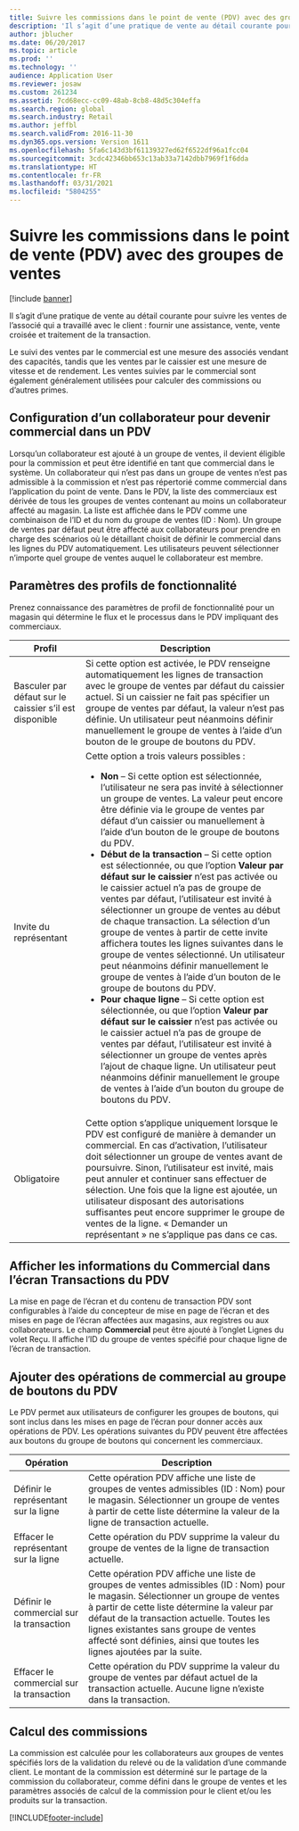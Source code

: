 ```yaml
---
title: Suivre les commissions dans le point de vente (PDV) avec des groupes de ventes
description: 'Il s’agit d’une pratique de vente au détail courante pour suivre les ventes de l’associé qui a travaillé avec le client : fournir une assistance, vente, vente croisée et traitement de la transaction.'
author: jblucher
ms.date: 06/20/2017
ms.topic: article
ms.prod: ''
ms.technology: ''
audience: Application User
ms.reviewer: josaw
ms.custom: 261234
ms.assetid: 7cd68ecc-cc09-48ab-8cb8-48d5c304effa
ms.search.region: global
ms.search.industry: Retail
ms.author: jeffbl
ms.search.validFrom: 2016-11-30
ms.dyn365.ops.version: Version 1611
ms.openlocfilehash: 5fa6c143d3bf61139327ed62f6522df96a1fcc04
ms.sourcegitcommit: 3cdc42346bb653c13ab33a7142dbb7969f1f6dda
ms.translationtype: HT
ms.contentlocale: fr-FR
ms.lasthandoff: 03/31/2021
ms.locfileid: "5804255"
---
```

# <a name="track-commissions-in-the-point-of-sale-pos-by-using-sales-groups"></a>Suivre les commissions dans le point de vente (PDV) avec des groupes de ventes

[!include [banner](includes/banner.md)]

Il s’agit d’une pratique de vente au détail courante pour suivre les ventes de l’associé qui a travaillé avec le client : fournir une assistance, vente, vente croisée et traitement de la transaction.

Le suivi des ventes par le commercial est une mesure des associés vendant des capacités, tandis que les ventes par le caissier est une mesure de vitesse et de rendement. Les ventes suivies par le commercial sont également généralement utilisées pour calculer des commissions ou d’autres primes.

## <a name="configuring-a-worker-to-be-a-sales-representative-in-pos"></a>Configuration d’un collaborateur pour devenir commercial dans un PDV

Lorsqu’un collaborateur est ajouté à un groupe de ventes, il devient éligible pour la commission et peut être identifié en tant que commercial dans le système. Un collaborateur qui n’est pas dans un groupe de ventes n’est pas admissible à la commission et n’est pas répertorié comme commercial dans l’application du point de vente. Dans le PDV, la liste des commerciaux est dérivée de tous les groupes de ventes contenant au moins un collaborateur affecté au magasin. La liste est affichée dans le PDV comme une combinaison de l’ID et du nom du groupe de ventes (ID : Nom). Un groupe de ventes par défaut peut être affecté aux collaborateurs pour prendre en charge des scénarios où le détaillant choisit de définir le commercial dans les lignes du PDV automatiquement. Les utilisateurs peuvent sélectionner n’importe quel groupe de ventes auquel le collaborateur est membre.

## <a name="functionality-profile-settings"></a>Paramètres des profils de fonctionnalité

Prenez connaissance des paramètres de profil de fonctionnalité pour un magasin qui détermine le flux et le processus dans le PDV impliquant des commerciaux.

<table>
<thead>
<tr>
<th>Profil</th>
<th>Description</th>
</tr>
</thead>
<tbody>
<tr>
<td>Basculer par défaut sur le caissier s’il est disponible</td>
<td>Si cette option est activée, le PDV renseigne automatiquement les lignes de transaction avec le groupe de ventes par défaut du caissier actuel. Si un caissier ne fait pas spécifier un groupe de ventes par défaut, la valeur n’est pas définie. Un utilisateur peut néanmoins définir manuellement le groupe de ventes à l’aide d’un bouton de le groupe de boutons du PDV.</td>
</tr>
<tr>
<td>Invite du représentant</td>
<td>Cette option a trois valeurs possibles :
<ul>
<li><strong>Non</strong> – Si cette option est sélectionnée, l’utilisateur ne sera pas invité à sélectionner un groupe de ventes. La valeur peut encore être définie via le groupe de ventes par défaut d’un caissier ou manuellement à l’aide d’un bouton de le groupe de boutons du PDV.</li>
<li><strong>Début de la transaction</strong> – Si cette option est sélectionnée, ou que l’option <strong>Valeur par défaut sur le caissier</strong> n’est pas activée ou le caissier actuel n’a pas de groupe de ventes par défaut, l’utilisateur est invité à sélectionner un groupe de ventes au début de chaque transaction. La sélection d’un groupe de ventes à partir de cette invite affichera toutes les lignes suivantes dans le groupe de ventes sélectionné. Un utilisateur peut néanmoins définir manuellement le groupe de ventes à l’aide d’un bouton de le groupe de boutons du PDV.</li>
<li><strong>Pour chaque ligne</strong> – Si cette option est sélectionnée, ou que l’option <strong>Valeur par défaut sur le caissier</strong> n’est pas activée ou le caissier actuel n’a pas de groupe de ventes par défaut, l’utilisateur est invité à sélectionner un groupe de ventes après l’ajout de chaque ligne. Un utilisateur peut néanmoins définir manuellement le groupe de ventes à l’aide d’un bouton du groupe de boutons du PDV.</li>
</ul>
</td>
</tr>
<tr>
<td>Obligatoire</td>
<td>Cette option s’applique uniquement lorsque le PDV est configuré de manière à demander un commercial. En cas d’activation, l’utilisateur doit sélectionner un groupe de ventes avant de poursuivre. Sinon, l’utilisateur est invité, mais peut annuler et continuer sans effectuer de sélection. Une fois que la ligne est ajoutée, un utilisateur disposant des autorisations suffisantes peut encore supprimer le groupe de ventes de la ligne. « Demander un représentant » ne s’applique pas dans ce cas.</td>
</tr>
</tbody>
</table>

## <a name="displaying-the-sales-representative-information-on-the-pos-transactions-screen"></a>Afficher les informations du Commercial dans l’écran Transactions du PDV

La mise en page de l’écran et du contenu de transaction PDV sont configurables à l’aide du concepteur de mise en page de l’écran et des mises en page de l’écran affectées aux magasins, aux registres ou aux collaborateurs. Le champ **Commercial** peut être ajouté à l’onglet Lignes du volet Reçu.  Il affiche l’ID du groupe de ventes spécifié pour chaque ligne de l’écran de transaction.

## <a name="adding-sales-representative-operations-to-pos-button-grids"></a>Ajouter des opérations de commercial au groupe de boutons du PDV

Le PDV permet aux utilisateurs de configurer les groupes de boutons, qui sont inclus dans les mises en page de l’écran pour donner accès aux opérations de PDV. Les opérations suivantes du PDV peuvent être affectées aux boutons du groupe de boutons qui concernent les commerciaux.

| Opération                                 | Description |
|-------------------------------------------|-------------|
| Définir le représentant sur la ligne          | Cette opération PDV affiche une liste de groupes de ventes admissibles (ID : Nom) pour le magasin. Sélectionner un groupe de ventes à partir de cette liste détermine la valeur de la ligne de transaction actuelle. |
| Effacer le représentant sur la ligne        | Cette opération du PDV supprime la valeur du groupe de ventes de la ligne de transaction actuelle. |
| Définir le commercial sur la transaction   | Cette opération PDV affiche une liste de groupes de ventes admissibles (ID : Nom) pour le magasin. Sélectionner un groupe de ventes à partir de cette liste détermine la valeur par défaut de la transaction actuelle. Toutes les lignes existantes sans groupe de ventes affecté sont définies, ainsi que toutes les lignes ajoutées par la suite. |
| Effacer le commercial sur la transaction | Cette opération du PDV supprime la valeur du groupe de ventes par défaut actuel de la transaction actuelle. Aucune ligne n’existe dans la transaction. |

## <a name="calculating-commissions"></a>Calcul des commissions

La commission est calculée pour les collaborateurs aux groupes de ventes spécifiés lors de la validation du relevé ou de la validation d’une commande client. Le montant de la commission est déterminé sur le partage de la commission du collaborateur, comme défini dans le groupe de ventes et les paramètres associés de calcul de la commission pour le client et/ou les produits sur la transaction.


[!INCLUDE[footer-include](../includes/footer-banner.md)]